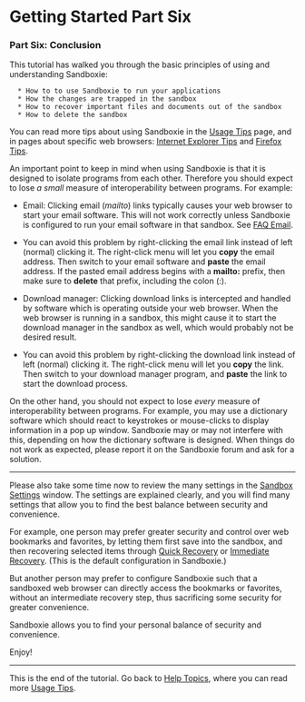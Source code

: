 # Getting Started Part Six

### Part Six: Conclusion

This tutorial has walked you through the basic principles of using and understanding Sandboxie:
```
  * How to to use Sandboxie to run your applications
  * How the changes are trapped in the sandbox
  * How to recover important files and documents out of the sandbox
  * How to delete the sandbox
```

You can read more tips about using Sandboxie in the [Usage Tips](UsageTips.md) page, and in pages about specific web browsers: [Internet Explorer Tips](InternetExplorerTips.md) and [Firefox Tips](FirefoxTips.md).

An important point to keep in mind when using Sandboxie is that it is designed to isolate programs from each other. Therefore you should expect to lose _a small_ measure of interoperability between programs. For example:

*   Email: Clicking email (_mailto_) links typically causes your web browser to start your email software. This will not work correctly unless Sandboxie is configured to run your email software in that sandbox. See [FAQ Email](FAQEmail.md).



*   You can avoid this problem by right-clicking the email link instead of left (normal) clicking it. The right-click menu will let you **copy** the email address. Then switch to your email software and **paste** the email address. If the pasted email address begins with a **mailto:** prefix, then make sure to **delete** that prefix, including the colon (:).



*   Download manager: Clicking download links is intercepted and handled by software which is operating outside your web browser. When the web browser is running in a sandbox, this might cause it to start the download manager in the sandbox as well, which would probably not be desired result.



*   You can avoid this problem by right-clicking the download link instead of left (normal) clicking it. The right-click menu will let you **copy** the link. Then switch to your download manager program, and **paste** the link to start the download process.



On the other hand, you should not expect to lose _every_ measure of interoperability between programs. For example, you may use a dictionary software which should react to keystrokes or mouse-clicks to display information in a pop up window. Sandboxie may or may not interfere with this, depending on how the dictionary software is designed. When things do not work as expected, please report it on the Sandboxie forum and ask for a solution.

* * *

Please also take some time now to review the many settings in the [Sandbox Settings](SandboxSettings.md) window. The settings are explained clearly, and you will find many settings that allow you to find the best balance between security and convenience.

For example, one person may prefer greater security and control over web bookmarks and favorites, by letting them first save into the sandbox, and then recovering selected items through [Quick Recovery](QuickRecovery.md) or [Immediate Recovery](ImmediateRecovery.md). (This is the default configuration in Sandboxie.)

But another person may prefer to configure Sandboxie such that a sandboxed web browser can directly access the bookmarks or favorites, without an intermediate recovery step, thus sacrificing some security for greater convenience.

Sandboxie allows you to find your personal balance of security and convenience.

Enjoy!

* * *

This is the end of the tutorial. Go back to [Help Topics](HelpTopics.md), where you can read more [Usage Tips](UsageTips.md).
